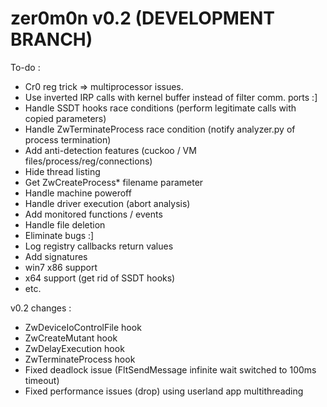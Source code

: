 zer0m0n v0.2 (DEVELOPMENT BRANCH)
=================================

To-do :
+ Cr0 reg trick => multiprocessor issues.
+ Use inverted IRP calls with kernel buffer instead of filter comm. ports :]
+ Handle SSDT hooks race conditions (perform legitimate calls with copied parameters)
+ Handle ZwTerminateProcess race condition (notify analyzer.py of process termination)
+ Add anti-detection features (cuckoo / VM files/process/reg/connections)
+ Hide thread listing
+ Get ZwCreateProcess* filename parameter
+ Handle machine poweroff
+ Handle driver execution (abort analysis)
+ Add monitored functions / events
+ Handle file deletion
+ Eliminate bugs :]
+ Log registry callbacks return values
+ Add signatures
+ win7 x86 support
+ x64 support (get rid of SSDT hooks)
+ etc.

v0.2 changes :
+ ZwDeviceIoControlFile hook
+ ZwCreateMutant hook
+ ZwDelayExecution hook
+ ZwTerminateProcess hook
+ Fixed deadlock issue (FltSendMessage infinite wait switched to 100ms timeout)
+ Fixed performance issues (drop) using userland app multithreading
